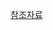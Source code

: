
[참조자료](https://velog.io/@soyeon207/%EB%98%91%EB%98%91%ED%95%98%EA%B2%8C-PR%EC%9D%84-%ED%86%B5%ED%95%B4-%EC%BD%94%EB%93%9C%EB%A6%AC%EB%B7%B0-%ED%95%98%EA%B8%B0)



